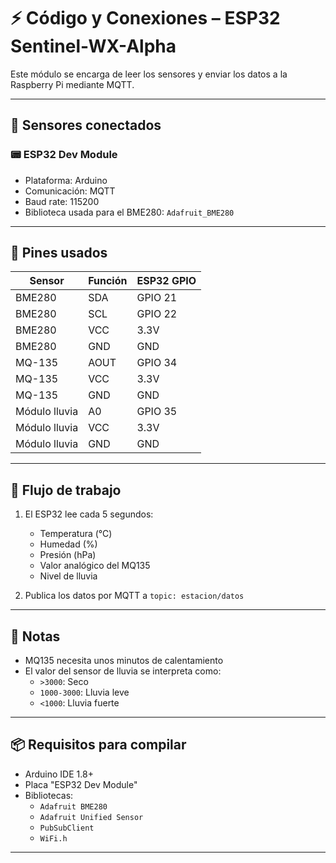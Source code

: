 # ⚡ Código y Conexiones – ESP32 Sentinel-WX-Alpha

Este módulo se encarga de leer los sensores y enviar los datos a la Raspberry Pi mediante MQTT.

---

## 🧠 Sensores conectados

### 📟 ESP32 Dev Module

- Plataforma: Arduino
- Comunicación: MQTT
- Baud rate: 115200
- Biblioteca usada para el BME280: `Adafruit_BME280`

---

## 📌 Pines usados

| Sensor       | Función   | ESP32 GPIO |
|--------------|-----------|------------|
| BME280       | SDA       | GPIO 21    |
| BME280       | SCL       | GPIO 22    |
| BME280       | VCC       | 3.3V       |
| BME280       | GND       | GND        |
| MQ-135       | AOUT      | GPIO 34    |
| MQ-135       | VCC       | 3.3V       |
| MQ-135       | GND       | GND        |
| Módulo lluvia| A0        | GPIO 35    |
| Módulo lluvia| VCC       | 3.3V       |
| Módulo lluvia| GND       | GND        |

---

## 🔁 Flujo de trabajo

1. El ESP32 lee cada 5 segundos:
   - Temperatura (°C)
   - Humedad (%)
   - Presión (hPa)
   - Valor analógico del MQ135
   - Nivel de lluvia

2. Publica los datos por MQTT a `topic: estacion/datos`

---


## 📝 Notas

- MQ135 necesita unos minutos de calentamiento
- El valor del sensor de lluvia se interpreta como:
  - `>3000`: Seco
  - `1000-3000`: Lluvia leve
  - `<1000`: Lluvia fuerte

---

## 📦 Requisitos para compilar

- Arduino IDE 1.8+
- Placa "ESP32 Dev Module"
- Bibliotecas:
  - `Adafruit BME280`
  - `Adafruit Unified Sensor`
  - `PubSubClient`
  - `WiFi.h`

---

